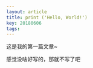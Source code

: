 ```yaml
---
layout: article
title: print ('Hello, World!')
key: 20180606
tags:
---
```


这是我的第一篇文章~

<!--more-->

感觉没啥好写的，那就不写了吧

